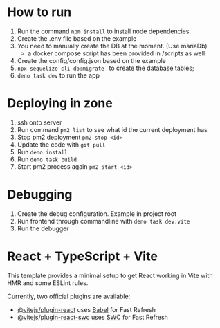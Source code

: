 # How to run

1. Run the command ```npm install``` to install node dependencies
2. Create the .env file based on the example
3. You need to manually create the DB at the moment. (Use mariaDb)
    - a docker compose script has been provided in /scripts as well
4. Create the config/config.json based on the example
5. ```npx sequelize-cli db:migrate ``` to create the database tables;
6. ```deno task dev``` to run the app

# Deploying in zone
1. ssh onto server 
2. Run command ```pm2 list``` to see what id the current deployment has
3. Stop pm2 deployment ```pm2 stop <id>```
4. Update the code with ```git pull```
5. Run ```deno install```
6. Run ```deno task build```
7. Start pm2 process again ```pm2 start <id>```


# Debugging

1. Create the debug configuration. Example in project root
2. Run frontend through commandline with ```deno task dev:vite```
3. Run the debugger

# React + TypeScript + Vite

This template provides a minimal setup to get React working in Vite with HMR and some ESLint rules.

Currently, two official plugins are available:

- [@vitejs/plugin-react](https://github.com/vitejs/vite-plugin-react/blob/main/packages/plugin-react/README.md) uses [Babel](https://babeljs.io/) for Fast Refresh
- [@vitejs/plugin-react-swc](https://github.com/vitejs/vite-plugin-react-swc) uses [SWC](https://swc.rs/) for Fast Refresh
